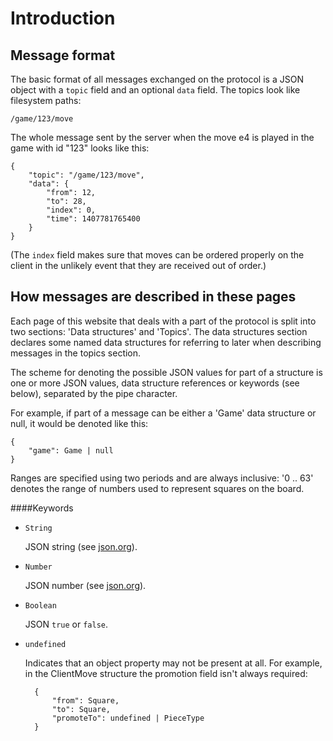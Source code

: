 Introduction
========

Message format
--------------

The basic format of all messages exchanged on the protocol is a JSON object
with a `topic` field and an optional `data` field.  The topics look like
filesystem paths:

`/game/123/move`

The whole message sent by the server when the move e4 is played in the game
with id "123" looks like this:

	{  
		"topic": "/game/123/move",
		"data": {  
			"from": 12,
			"to": 28,
			"index": 0,
			"time": 1407781765400
		}
	}

(The `index` field makes sure that moves can be ordered properly on the
client in the unlikely event that they are received out of order.)

How messages are described in these pages
---------

Each page of this website that deals with a part of the protocol is split
into two sections: 'Data structures' and 'Topics'.  The data structures
section declares some named data structures for referring to later when
describing messages in the topics section.

The scheme for denoting the possible JSON values for part of a structure is
one or more JSON values, data structure references or keywords (see below),
separated by the pipe character.

For example, if part of a message can be either a 'Game' data structure or
null, it would be denoted like this:

	{
		"game": Game | null
	}

Ranges are specified using two periods and are always inclusive: '0 .. 63'
denotes the range of numbers used to represent squares on the board.

####Keywords

- `String`

	JSON string (see [json.org][1]).

- `Number`

	JSON number (see [json.org][1]).

- `Boolean`

	JSON `true` or `false`.

- `undefined`

	Indicates that an object property may not be present at all.
	For example, in the ClientMove structure the promotion field isn't
	always required:

		{
			"from": Square,
			"to": Square,
			"promoteTo": undefined | PieceType
		}

[1]:http://json.org